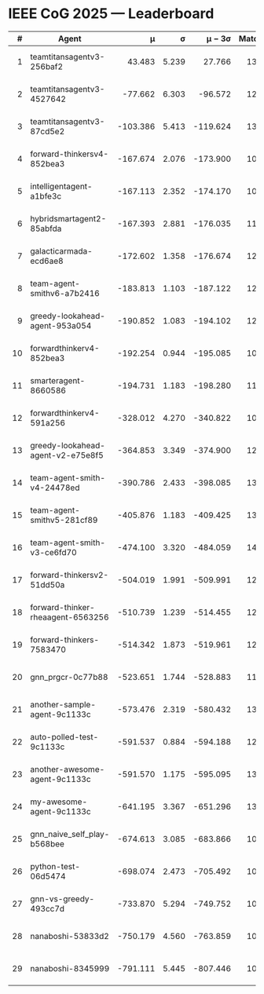# IEEE CoG 2025 — Leaderboard

| # | Agent | μ | σ | μ − 3σ | Matches | Updated |
|---:|---|---:|---:|---:|---:|---|
| 1 | teamtitansagentv3-256baf2 | 43.483 | 5.239 | 27.766 | 13220 | 2025-08-21 22:10 |
| 2 | teamtitansagentv3-4527642 | -77.662 | 6.303 | -96.572 | 12694 | 2025-08-21 22:10 |
| 3 | teamtitansagentv3-87cd5e2 | -103.386 | 5.413 | -119.624 | 13966 | 2025-08-21 22:10 |
| 4 | forward-thinkersv4-852bea3 | -167.674 | 2.076 | -173.900 | 10556 | 2025-08-21 22:10 |
| 5 | intelligentagent-a1bfe3c | -167.113 | 2.352 | -174.170 | 10994 | 2025-08-21 22:10 |
| 6 | hybridsmartagent2-85abfda | -167.393 | 2.881 | -176.035 | 11475 | 2025-08-21 22:10 |
| 7 | galacticarmada-ecd6ae8 | -172.602 | 1.358 | -176.674 | 12380 | 2025-08-21 22:10 |
| 8 | team-agent-smithv6-a7b2416 | -183.813 | 1.103 | -187.122 | 12620 | 2025-08-21 22:10 |
| 9 | greedy-lookahead-agent-953a054 | -190.852 | 1.083 | -194.102 | 12608 | 2025-08-21 22:10 |
| 10 | forwardthinkerv4-852bea3 | -192.254 | 0.944 | -195.085 | 10402 | 2025-08-21 22:10 |
| 11 | smarteragent-8660586 | -194.731 | 1.183 | -198.280 | 11295 | 2025-08-21 22:10 |
| 12 | forwardthinkerv4-591a256 | -328.012 | 4.270 | -340.822 | 10994 | 2025-08-21 22:10 |
| 13 | greedy-lookahead-agent-v2-e75e8f5 | -364.853 | 3.349 | -374.900 | 12888 | 2025-08-21 22:10 |
| 14 | team-agent-smith-v4-24478ed | -390.786 | 2.433 | -398.085 | 13522 | 2025-08-21 22:10 |
| 15 | team-agent-smithv5-281cf89 | -405.876 | 1.183 | -409.425 | 13300 | 2025-08-21 22:10 |
| 16 | team-agent-smith-v3-ce6fd70 | -474.100 | 3.320 | -484.059 | 14182 | 2025-08-21 22:10 |
| 17 | forward-thinkersv2-51dd50a | -504.019 | 1.991 | -509.991 | 12804 | 2025-08-21 22:10 |
| 18 | forward-thinker-rheaagent-6563256 | -510.739 | 1.239 | -514.455 | 12584 | 2025-08-21 22:10 |
| 19 | forward-thinkers-7583470 | -514.342 | 1.873 | -519.961 | 12140 | 2025-08-21 22:10 |
| 20 | gnn_prgcr-0c77b88 | -523.651 | 1.744 | -528.883 | 11850 | 2025-08-21 22:10 |
| 21 | another-sample-agent-9c1133c | -573.476 | 2.319 | -580.432 | 13060 | 2025-08-21 22:10 |
| 22 | auto-polled-test-9c1133c | -591.537 | 0.884 | -594.188 | 12560 | 2025-08-21 22:10 |
| 23 | another-awesome-agent-9c1133c | -591.570 | 1.175 | -595.095 | 13700 | 2025-08-21 22:10 |
| 24 | my-awesome-agent-9c1133c | -641.195 | 3.367 | -651.296 | 13340 | 2025-08-21 22:10 |
| 25 | gnn_naive_self_play-b568bee | -674.613 | 3.085 | -683.866 | 10560 | 2025-08-21 22:10 |
| 26 | python-test-06d5474 | -698.074 | 2.473 | -705.492 | 10840 | 2025-08-21 22:10 |
| 27 | gnn-vs-greedy-493cc7d | -733.870 | 5.294 | -749.752 | 10600 | 2025-08-21 22:10 |
| 28 | nanaboshi-53833d2 | -750.179 | 4.560 | -763.859 | 10080 | 2025-08-21 22:10 |
| 29 | nanaboshi-8345999 | -791.111 | 5.445 | -807.446 | 10670 | 2025-08-21 22:10 |
